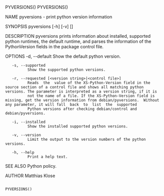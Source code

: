 PYVERSIONS()                                                                                                                                                                                 PYVERSIONS()

NAME
       pyversions - print python version information

SYNOPSIS
       pyversions [-h] [-v] [<options>]

DESCRIPTION
       pyversions prints information about installed, supported python runtimes, the default runtime, and parses the information of the PythonVersion fields in the package control file.

OPTIONS
       -d, --default
              Show the default python version.

       -s, --supported
              Show the supported python versions.

       -r, --requested [<version string>|<control file>]
              Reads  the  value of the XS-Python-Version field in the source section of a control file and shows all matching python versions. The parameter is interpreted as a version string, if it is
              not the name of a file. If the XS-Python-Version field is missing, get the version information from debian/pyversions.  Without any parameter, it will fall  back  to  list  the  supported
              Python versions after checking debian/control and debian/pyversions.

       -i, --installed
              Show the installed supported python versions.

       -v, --version
              Limit the output to the version numbers of the python versions.

       -h, --help
              Print a help text.

SEE ALSO
       Python policy.

AUTHOR
       Matthias Klose

                                                                                                                                                                                             PYVERSIONS()
